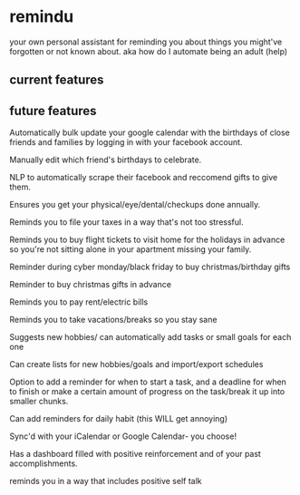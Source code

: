 # remindu
your own personal assistant for reminding you about things you might've forgotten or not known about. aka how do I automate being an adult (help)

## current features

## future features 

Automatically bulk update your google calendar with the birthdays of close friends and families by logging in with your facebook account.

Manually edit which friend's birthdays to celebrate.

NLP to automatically scrape their facebook and reccomend gifts to give them.

Ensures you get your physical/eye/dental/checkups done annually.

Reminds you to file your taxes in a way that's not too stressful.

Reminds you to buy flight tickets to visit home for the holidays in advance so you're not sitting alone in your apartment missing your family.

Reminder during cyber monday/black friday to buy christmas/birthday gifts

Reminder to buy christmas gifts in advance

Reminds you to pay rent/electric bills

Reminds you to take vacations/breaks so you stay sane

Suggests new hobbies/ can automatically add tasks or small goals for each one

Can create lists for new hobbies/goals and import/export schedules

Option to add a reminder for when to start a task, and a deadline for when to finish or make a certain amount of progress on the task/break it up into smaller chunks. 

Can add reminders for daily habit (this WILL get annoying)

Sync'd with your iCalendar or Google Calendar- you choose!

Has a dashboard filled with positive reinforcement and of your past accomplishments.

reminds you in a way that includes positive self talk






